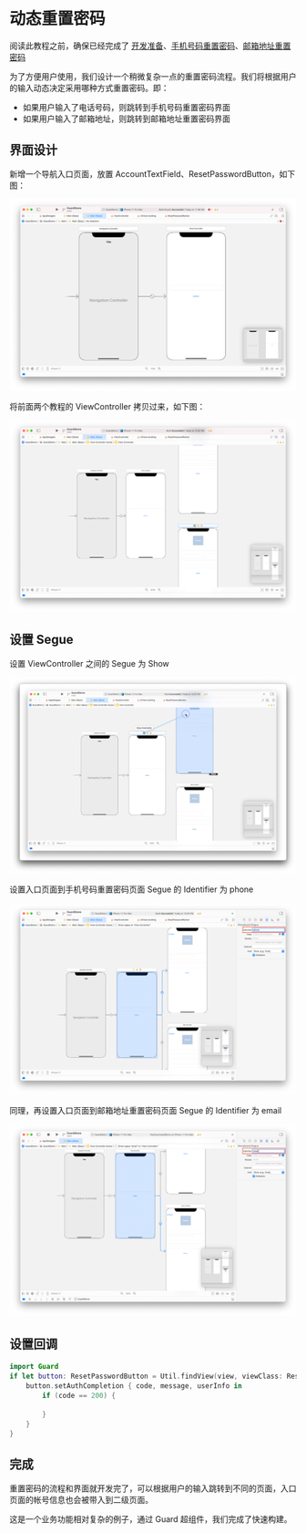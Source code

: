 # 动态重置密码

<LastUpdated/>

阅读此教程之前，确保已经完成了 [开发准备](/reference-new/mobile/sdk-for-ios/develop)、[手机号码重置密码](./reset-password-by-phone.md)、[邮箱地址重置密码](./reset-password-by-email.md)

为了方便用户使用，我们设计一个稍微复杂一点的重置密码流程。我们将根据用户的输入动态决定采用哪种方式重置密码。即：

* 如果用户输入了电话号码，则跳转到手机号码重置密码界面
* 如果用户输入了邮箱地址，则跳转到邮箱地址重置密码界面

## 界面设计

新增一个导航入口页面，放置 AccountTextField、ResetPasswordButton，如下图：

![](./images/reset-password-all1.png)

将前面两个教程的 ViewController 拷贝过来，如下图：

![](./images/reset-password-all2.png)

## 设置 Segue

设置 ViewController 之间的 Segue 为 Show

![](./images/reset-password-all3.png)

设置入口页面到手机号码重置密码页面 Segue 的 Identifier 为 phone

![](./images/reset-password-all4.png)

同理，再设置入口页面到邮箱地址重置密码页面 Segue 的 Identifier 为 email

![](./images/reset-password-all5.png)

## 设置回调

```swift
import Guard
if let button: ResetPasswordButton = Util.findView(view, viewClass: ResetPasswordButton.self) {
    button.setAuthCompletion { code, message, userInfo in
        if (code == 200) {
            
        }
    }
}
```

## 完成

重置密码的流程和界面就开发完了，可以根据用户的输入跳转到不同的页面，入口页面的帐号信息也会被带入到二级页面。

这是一个业务功能相对复杂的例子，通过 Guard 超组件，我们完成了快速构建。